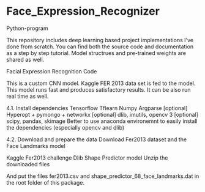 # Face_Expression_Recognizer
Python-program

This repository includes deep learning based project implementations I've done from scratch. You can find both the source code and documentation as a step by step tutorial. Model structrues and pre-trained weights are shared as well.

Facial Expression Recognition Code

This is a custom CNN model. Kaggle FER 2013 data set is fed to the model. This model runs fast and produces satisfactory results. It can be also run real time as well.

4.1. Install dependencies
Tensorflow
Tflearn
Numpy
Argparse
[optional] Hyperopt + pymongo + networkx
[optional] dlib, imutils, opencv 3
[optional] scipy, pandas, skimage
Better to use anaconda environemnt to easily install the dependencies (especially opencv and dlib)

4.2. Download and prepare the data
Download Fer2013 dataset and the Face Landmarks model

Kaggle Fer2013 challenge
Dlib Shape Predictor model
Unzip the downloaded files

And put the files fer2013.csv and shape_predictor_68_face_landmarks.dat in the root folder of this package.

